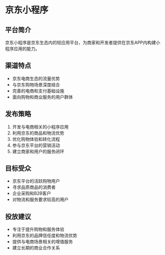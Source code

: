 # 京东小程序

## 平台简介
京东小程序是京东生态内的轻应用平台，为商家和开发者提供在京东APP内构建小程序应用的能力。

## 渠道特点
- 京东电商生态的流量优势
- 与京东购物场景深度结合
- 完善的电商和支付基础设施
- 面向购物和商业服务的用户群体

## 发布策略
1. 开发与电商相关的小程序应用
2. 利用京东的商品和物流优势
3. 优化购物体验和转化流程
4. 参与京东平台的营销活动
5. 建立商家和用户的服务闭环

## 目标受众
- 京东平台的活跃购物用户
- 寻求品质商品的消费者
- 企业采购和B2B客户
- 对物流和服务要求较高的用户

## 投放建议
- 专注于提升购物和服务体验
- 利用京东的品牌信任度和物流优势
- 提供与电商场景相关的增值服务
- 建立长期的商业合作关系
